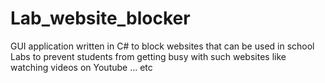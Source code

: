 # Lab_website_blocker
GUI application written in C# to block websites that can be used in school Labs to prevent students from getting busy with such websites like watching videos on Youtube ... etc

